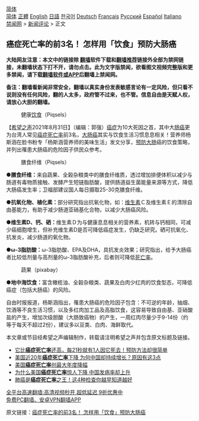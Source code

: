 <!-- 面包屑导航 --> <div class="breadcrumb"><!-- GTranslate: https://gtranslate.io/ -->  <div class="switcher notranslate">  <div class="selected">  <a href="#" onclick="return false;"> 简体</a>  </div>  <div class="option">  <a href="https://www.bannedbook.org" onclick="doGTranslate('zh-CN|zh-CN');jQuery('div.switcher div.selected a').html(jQuery(this).html());return false;" title="简体中文" class="nturl selected"> 简体</a>  <a href="https://www.bannedbook.org/zh-tw/" onclick="doGTranslate('zh-CN|zh-TW');jQuery('div.switcher div.selected a').html(jQuery(this).html());return false;" title="繁體中文" class="nturl"> 正體</a>  <a href="https://www.bannedbook.org/en/" onclick="doGTranslate('zh-CN|en');jQuery('div.switcher div.selected a').html(jQuery(this).html());return false;" title="English" class="nturl"> English</a>  <a href="https://www.bannedbook.org/ja/" onclick="doGTranslate('zh-CN|ja');jQuery('div.switcher div.selected a').html(jQuery(this).html());return false;" title="日本語" class="nturl"> 日語</a>  <a href="https://www.bannedbook.org/ko/" onclick="doGTranslate('zh-CN|ko');jQuery('div.switcher div.selected a').html(jQuery(this).html());return false;" title="한국어" class="nturl"> 한국어</a>  <a href="https://www.bannedbook.org/de/" onclick="doGTranslate('zh-CN|de');jQuery('div.switcher div.selected a').html(jQuery(this).html());return false;" title="Deutsch" class="nturl"> Deutsch</a>  <a href="https://www.bannedbook.org/fr/" onclick="doGTranslate('zh-CN|fr');jQuery('div.switcher div.selected a').html(jQuery(this).html());return false;" title="Français" class="nturl"> Français</a>  <a href="https://www.bannedbook.org/ru/" onclick="doGTranslate('zh-CN|ru');jQuery('div.switcher div.selected a').html(jQuery(this).html());return false;" title="Русский" class="nturl"> Русский</a>  <a href="https://www.bannedbook.org/es/" onclick="doGTranslate('zh-CN|es');jQuery('div.switcher div.selected a').html(jQuery(this).html());return false;" title="Español" class="nturl"> Español</a>  <a href="https://www.bannedbook.org/it/" onclick="doGTranslate('zh-CN|it');jQuery('div.switcher div.selected a').html(jQuery(this).html());return false;" title="Italiano" class="nturl"> Italiano</a>  </div>  </div>      <div class='breadcrumb-sub'><!-- Breadcrumb NavXT 6.3.0 --> <a href="https://www.bannedbook.org/" class="home">禁闻网</a> &gt; <a href="https://www.bannedbook.org/bnews/comments/" class="category">新闻评论</a> &gt; 正文</div></div><h2>癌症死亡率的前3名！ 怎样用「饮食」预防大肠癌</h2> <p class="notice"><b>大陆网友注意：本文中的链接除 <a href="https://github.com/bannedbook/fanqiang" >翻墙</a>软件下载和<a href="https://github.com/killgcd/justmysocks/blob/master/README.md">翻墙推荐</a>链接外全部为禁网链接，未翻墙状态下打不开，请勿点击。此为文字版禁闻，欲看图文视频完整版和更多禁闻，请下载<a href="https://github.com/bannedbook/fanqiang">翻墙软件或APP</a>后翻墙上禁闻网。</p><p>备注：翻墙看新闻非常安全，翻墙以真实身份发表敏感言论有一定风险，但只看不说则没有任何风险，翻的人太多，政府管不过来，也不管。信息自由是天赋人权，请放心大胆的翻墙。</b></p>  <div class="entry"> <figure> <p><figcaption>健康<a href="https://www.bannedbook.org/bnews/tag/%e9%a5%ae%e9%a3%9f/" class="st_tag internal_tag" rel="tag" title="标签 饮食 下的日志">饮食</a>（Piqsels）</figcaption></figure> <p>【<span class='wp_keywordlink_affiliate'><a href="https://www.soundofhope.org" title="希望之声" target="_blank">希望之声</a></span>2021年8月31日】（编辑：郭强）<a href="https://www.bannedbook.org/bnews/tag/%e7%99%8c%e7%97%87/" class="st_tag internal_tag" rel="tag" title="标签 癌症 下的日志">癌症</a>为10大死因之首，其中大<a href="https://www.bannedbook.org/bnews/tag/%E8%82%A0%E7%99%8C/" class="st_tag internal_tag" rel="tag" title="标签 肠癌 下的日志">肠癌</a>更为台湾人常见<a href="https://www.bannedbook.org/bnews/tag/%E7%99%8C%E7%97%87%E6%AD%BB%E4%BA%A1%E7%8E%87/" class="st_tag internal_tag" rel="tag" title="标签 癌症死亡率 下的日志">癌症死亡率</a>前3名，<a href="https://www.bannedbook.org/bnews/tag/%E5%A4%A7%E8%82%A0%E7%99%8C/" class="st_tag internal_tag" rel="tag" title="标签 大肠癌 下的日志">大肠癌</a>其实与饮食生活习惯息息相关！营养师杨斯涵在脸书粉专「杨斯涵营养师的美味生活」发文分享，<a href="https://www.bannedbook.org/bnews/tag/%E9%A2%84%E9%98%B2/" class="st_tag internal_tag" rel="tag" title="标签 预防 下的日志">预防</a><a href="https://www.bannedbook.org/bnews/tag/%E5%A4%A7%E8%82%A0/" class="st_tag internal_tag" rel="tag" title="标签 大肠 下的日志">大肠</a>癌的饮食策略，并列出罹患大肠癌的危险因子供民众参考。</p> <figure><figcaption>膳食纤维（Piqsels）</figcaption></figure> <p><strong>●膳食纤维：</strong>来自蔬果、全榖杂粮类中的膳食纤维质，透过增加排便体积以减少与肠道有毒物质接触、发酵产生短链脂肪酸，提供肠道益生菌能量来源等方式，降低大肠癌发生率；卫福部建议国人每日摄取25-30克膳食纤维。</p>  <p><strong>●抗氧化物、植化素：</strong>部分研究指出抗氧化物，如：<a href="https://www.bannedbook.org/bnews/tag/%E7%BB%B4%E7%94%9F%E7%B4%A0/" class="st_tag internal_tag" rel="tag" title="标签 维生素 下的日志">维生素</a>Ｃ及维生素Ｅ的清除自由基能力，有助于减少肠道亚硝基化合物，以减少大肠癌风险。</p> <p><strong>●维生素D、钙、硒：</strong>维生素Ｄ为与健康息息相关的营养素，机转与钙相同，可减少癌细胞增生，但补充维生素D是否可降低癌症发生，仍缺乏研究。硒可抗氧化、抗发炎，减少肠道的氧化物。</p>  <p><strong>●ω-3脂肪酸：</strong>ω-3脂肪酸、EPA及DHA，具抗发炎效果；研究指出，给予大肠癌者比较低剂量与高剂量的ω-3脂肪酸补充，后者则可降低<a href="https://www.bannedbook.org/bnews/tag/%E6%AD%BB%E4%BA%A1%E7%8E%87/" class="st_tag internal_tag" rel="tag" title="标签 死亡率 下的日志">死亡率</a>。</p> <figure><figcaption>蔬果（pixabay）</figcaption></figure> <p><strong>●地中海饮食：</strong>富含橄榄油、全榖杂粮类、蔬果及白肉少红肉的饮食型态，可降低癌症（包括大肠癌）的风险。</p>  <p>自由时报报道，杨斯涵指出，罹患大肠癌的危险因子包含：不可逆的年龄，抽烟、饮酒等不良生活习惯，以及多红肉加工品及高脂饮食，这容易导致自由基、亚硝酸盐的产生，增加次级胆酸（大肠致癌物）的产生，一周红肉尽量少于9-14份（约等于每天不超过2份），建议多以豆类、白肉、海鲜取代。</p> <p>本文章或节目经希望之声编辑制作，转载请注明希望之声并包含原文标题及链接。 </p>  <ul class='op-related-articles' title='相关阅读'> <li><a href='https://www.bannedbook.org/bnews/health/20210507/1541521.html' target='_blank'>它比<b>癌症死亡率</b>还高，每21秒就有1人因它死去！预防方法却很简单</a></li> <li><a href='https://www.bannedbook.org/bnews/lifebaike/20201222/1452666.html' target='_blank'>美国近20年<b>癌症死亡率</b>下降 为何中国却持续增长？原因有这3点</a></li> <li><a href='https://www.bannedbook.org/bnews/baitai/20200109/1256111.html' target='_blank'>美国<b>癌症死亡率</b>创最大年度降幅</a></li> <li><a href='https://www.bannedbook.org/bnews/cnnews/20191203/1234194.html' target='_blank'>为什么美国<b>癌症死亡率</b>惊人下降 中国发病率却上升</a></li> <li><a href='https://www.bannedbook.org/bnews/comments/20191128/1231430.html' target='_blank'>肺癌是<b>癌症死亡率</b>之王！这4种检查你越早知道越好</a></li> </ul> <p class="texttj"> <a href="https://github.com/bannedbook/fanqiang/wiki/V2ray%E6%9C%BA%E5%9C%BA" target="_blank">全平台高速翻墙:高清视频秒开,超低延迟,9折优惠中</a><br/> <a href="https://github.com/bannedbook/fanqiang/wiki/%E7%A6%81%E9%97%BB%E7%BD%91%E5%AE%89%E5%8D%93%E7%BF%BB%E5%A2%99%E6%96%B0%E9%97%BBAPP" target="_blank">免费PC翻墙、安卓VPN翻墙APP</a></p><p>原文链接：<a class="src_link"  href="https://www.soundofhope.org/post/538100" target="_blank">癌症死亡率的前3名！ 怎样用「饮食」预防大肠癌</a></p><a name='sharetosocial'></a>  <div style="margin-bottom:5px;padding-bottom:5px;clear:both"> <div id="archive-pix-1" class="banner-ads"> <!-- AuctionX Display platform tag START --> <div id="26318x728x90x621x_ADSLOT2" clicktrack="%%CLICK_URL_ESC%%"></div> <!-- AuctionX Display platform tag END --> </div> <div id="archive-pix-2" class="banner-ads"> <!-- AuctionX Display platform tag START --> <div id="26315x300x250x621x_ADSLOT2" clicktrack="%%CLICK_URL_ESC%%"></div> <!-- AuctionX Display platform tag END --> </div> </div>  <div id="archive-pix-1" class="banner-ads"> <!-- AuctionX Display platform tag START --> <div id="26318x728x90x621x_ADSLOT3" clicktrack="%%CLICK_URL_ESC%%"></div> <!-- AuctionX Display platform tag END --> </div> </div><!--END ENTRY--> 